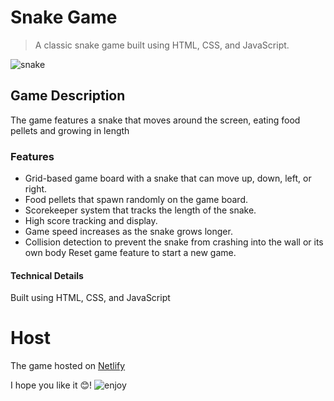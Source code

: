 # Snake Game

> A classic snake game built using HTML, CSS, and JavaScript.

![snake](https://media.tenor.com/9b_U_MyBD7wAAAAM/razer-sneki.gif)

## Game Description

The game features a snake that moves around the screen, eating food pellets and growing in length

### Features

- Grid-based game board with a snake that can move up, down, left, or right.
- Food pellets that spawn randomly on the game board.
- Scorekeeper system that tracks the length of the snake.
- High score tracking and display.
- Game speed increases as the snake grows longer.
- Collision detection to prevent the snake from crashing into the wall or its own body
  Reset game feature to start a new game.

#### Technical Details

Built using HTML, CSS, and JavaScript

# Host

The game hosted on [Netlify](https://snake-game-bushra.netlify.app/)

I hope you like it 😊!
![enjoy](https://media.tenor.com/-TZw6irK-FUAAAAj/razer-sneki.gif)
